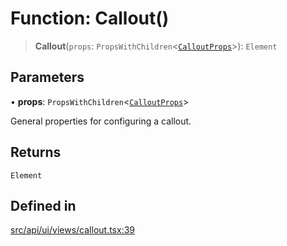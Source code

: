 # Function: Callout()

> **Callout**(`props`: `PropsWithChildren`\<[`CalloutProps`](../interfaces/CalloutProps.md)\>): `Element`

## Parameters

• **props**: `PropsWithChildren`\<[`CalloutProps`](../interfaces/CalloutProps.md)\>

General properties for configuring a callout.

## Returns

`Element`

## Defined in

[src/api/ui/views/callout.tsx:39](https://github.com/blacksmithgu/datacore/blob/7b0c019def7e079c43dc5dbea32d9f610e95285b/src/api/ui/views/callout.tsx#L39)
